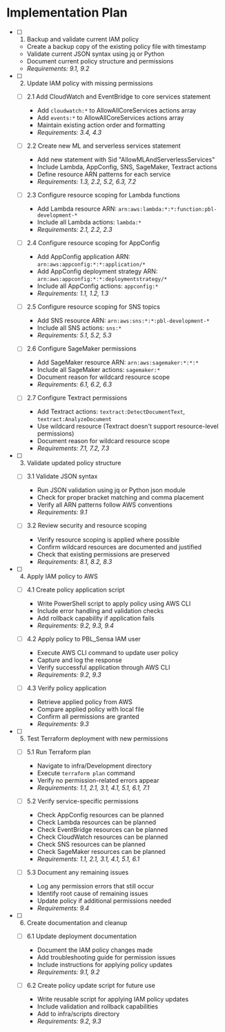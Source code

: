 # Implementation Plan

- [ ] 1. Backup and validate current IAM policy
  - Create a backup copy of the existing policy file with timestamp
  - Validate current JSON syntax using jq or Python
  - Document current policy structure and permissions
  - _Requirements: 9.1, 9.2_

- [ ] 2. Update IAM policy with missing permissions
  - [ ] 2.1 Add CloudWatch and EventBridge to core services statement
    - Add `cloudwatch:*` to AllowAllCoreServices actions array
    - Add `events:*` to AllowAllCoreServices actions array
    - Maintain existing action order and formatting
    - _Requirements: 3.4, 4.3_

  - [ ] 2.2 Create new ML and serverless services statement
    - Add new statement with Sid "AllowMLAndServerlessServices"
    - Include Lambda, AppConfig, SNS, SageMaker, Textract actions
    - Define resource ARN patterns for each service
    - _Requirements: 1.3, 2.2, 5.2, 6.3, 7.2_

  - [ ] 2.3 Configure resource scoping for Lambda functions
    - Add Lambda resource ARN: `arn:aws:lambda:*:*:function:pbl-development-*`
    - Include all Lambda actions: `lambda:*`
    - _Requirements: 2.1, 2.2, 2.3_

  - [ ] 2.4 Configure resource scoping for AppConfig
    - Add AppConfig application ARN: `arn:aws:appconfig:*:*:application/*`
    - Add AppConfig deployment strategy ARN: `arn:aws:appconfig:*:*:deploymentstrategy/*`
    - Include all AppConfig actions: `appconfig:*`
    - _Requirements: 1.1, 1.2, 1.3_

  - [ ] 2.5 Configure resource scoping for SNS topics
    - Add SNS resource ARN: `arn:aws:sns:*:*:pbl-development-*`
    - Include all SNS actions: `sns:*`
    - _Requirements: 5.1, 5.2, 5.3_

  - [ ] 2.6 Configure SageMaker permissions
    - Add SageMaker resource ARN: `arn:aws:sagemaker:*:*:*`
    - Include all SageMaker actions: `sagemaker:*`
    - Document reason for wildcard resource scope
    - _Requirements: 6.1, 6.2, 6.3_

  - [ ] 2.7 Configure Textract permissions
    - Add Textract actions: `textract:DetectDocumentText`, `textract:AnalyzeDocument`
    - Use wildcard resource (Textract doesn't support resource-level permissions)
    - Document reason for wildcard resource scope
    - _Requirements: 7.1, 7.2, 7.3_

- [ ] 3. Validate updated policy structure
  - [ ] 3.1 Validate JSON syntax
    - Run JSON validation using jq or Python json module
    - Check for proper bracket matching and comma placement
    - Verify all ARN patterns follow AWS conventions
    - _Requirements: 9.1_

  - [ ] 3.2 Review security and resource scoping
    - Verify resource scoping is applied where possible
    - Confirm wildcard resources are documented and justified
    - Check that existing permissions are preserved
    - _Requirements: 8.1, 8.2, 8.3_

- [ ] 4. Apply IAM policy to AWS
  - [ ] 4.1 Create policy application script
    - Write PowerShell script to apply policy using AWS CLI
    - Include error handling and validation checks
    - Add rollback capability if application fails
    - _Requirements: 9.2, 9.3, 9.4_

  - [ ] 4.2 Apply policy to PBL_Sensa IAM user
    - Execute AWS CLI command to update user policy
    - Capture and log the response
    - Verify successful application through AWS CLI
    - _Requirements: 9.2, 9.3_

  - [ ] 4.3 Verify policy application
    - Retrieve applied policy from AWS
    - Compare applied policy with local file
    - Confirm all permissions are granted
    - _Requirements: 9.3_

- [ ] 5. Test Terraform deployment with new permissions
  - [ ] 5.1 Run Terraform plan
    - Navigate to infra/Development directory
    - Execute `terraform plan` command
    - Verify no permission-related errors appear
    - _Requirements: 1.1, 2.1, 3.1, 4.1, 5.1, 6.1, 7.1_

  - [ ] 5.2 Verify service-specific permissions
    - Check AppConfig resources can be planned
    - Check Lambda resources can be planned
    - Check EventBridge resources can be planned
    - Check CloudWatch resources can be planned
    - Check SNS resources can be planned
    - Check SageMaker resources can be planned
    - _Requirements: 1.1, 2.1, 3.1, 4.1, 5.1, 6.1_

  - [ ] 5.3 Document any remaining issues
    - Log any permission errors that still occur
    - Identify root cause of remaining issues
    - Update policy if additional permissions needed
    - _Requirements: 9.4_

- [ ] 6. Create documentation and cleanup
  - [ ] 6.1 Update deployment documentation
    - Document the IAM policy changes made
    - Add troubleshooting guide for permission issues
    - Include instructions for applying policy updates
    - _Requirements: 9.1, 9.2_

  - [ ] 6.2 Create policy update script for future use
    - Write reusable script for applying IAM policy updates
    - Include validation and rollback capabilities
    - Add to infra/scripts directory
    - _Requirements: 9.2, 9.3_
